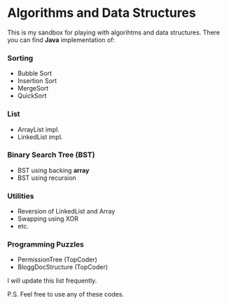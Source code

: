 # Algorithms and Data Structures

This is my sandbox for playing with algorihtms and data structures. There you can find **Java** implementation of:

### Sorting
  - Bubble Sort
  - Insertion Sort
  - MergeSort
  - QuickSort

### List
  - ArrayList impl.
  - LinkedList impl.

### Binary Search Tree (BST)
  - BST using backing **array**
  - BST using recursion

### Utilities
  - Reversion of LinkedList and Array
  - Swapping using XOR
  - etc.

### Programming Puzzles
  - PermissionTree (TopCoder)
  - BloggDocStructure (TopCoder)

I will update this list frequently.

P.S. Feel free to use any of these codes.




